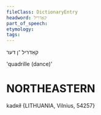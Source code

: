```yaml
---
fileClass: DictionaryEntry
headword: קאַדריל
part_of_speech: 
etymology: 
tags: 
---
```

קאַדריל
־ן
דער

'quadrille (dance)'

NORTHEASTERN
==============

kadʀíɫ {LITHUANIA, Vilnius, 54257}